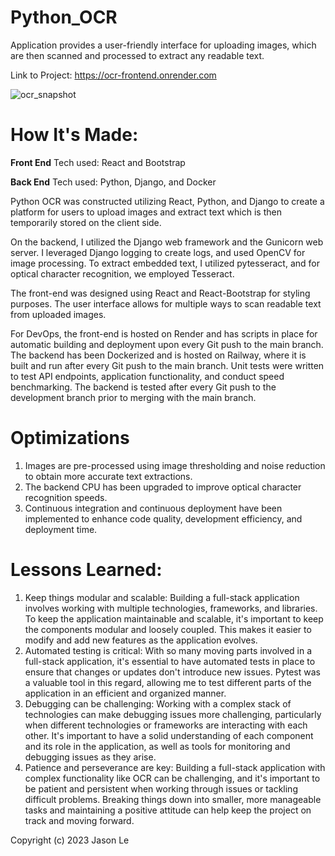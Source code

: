 # Python_OCR
Application provides a user-friendly interface for uploading images, which are then scanned and processed to extract any readable text.

Link to Project: https://ocr-frontend.onrender.com

![ocr_snapshot](https://user-images.githubusercontent.com/11216742/217987191-1cdc2b6a-8129-4345-8962-e77d13b0102a.jpg)

# How It's Made:

**Front End**
Tech used: React and Bootstrap

**Back End**
Tech used: Python, Django, and Docker

Python OCR was constructed utilizing React, Python, and Django to create a platform for users to upload images and extract text which is then temporarily stored on the client side.

On the backend, I utilized the Django web framework and the Gunicorn web server. I leveraged Django logging to create logs, and used OpenCV for image processing. To extract embedded text, I utilized pytesseract, and for optical character recognition, we employed Tesseract.

The front-end was designed using React and React-Bootstrap for styling purposes. The user interface allows for multiple ways to scan readable text from uploaded images.

For DevOps, the front-end is hosted on Render and has scripts in place for automatic building and deployment upon every Git push to the main branch. The backend has been Dockerized and is hosted on Railway, where it is built and run after every Git push to the main branch. Unit tests were written to test API endpoints, application functionality, and conduct speed benchmarking. The backend is tested after every Git push to the development branch prior to merging with the main branch.

# Optimizations
1. Images are pre-processed using image thresholding and noise reduction to obtain more accurate text extractions.
2. The backend CPU has been upgraded to improve optical character recognition speeds.
3. Continuous integration and continuous deployment have been implemented to enhance code quality, development efficiency, and deployment time.

# Lessons Learned:
1. Keep things modular and scalable: Building a full-stack application involves working with multiple technologies, frameworks, and libraries. To keep the application maintainable and scalable, it's important to keep the components modular and loosely coupled. This makes it easier to modify and add new features as the application evolves.
2. Automated testing is critical: With so many moving parts involved in a full-stack application, it's essential to have automated tests in place to ensure that changes or updates don't introduce new issues. Pytest was a valuable tool in this regard, allowing me to test different parts of the application in an efficient and organized manner.
3. Debugging can be challenging: Working with a complex stack of technologies can make debugging issues more challenging, particularly when different technologies or frameworks are interacting with each other. It's important to have a solid understanding of each component and its role in the application, as well as tools for monitoring and debugging issues as they arise.
4. Patience and perseverance are key: Building a full-stack application with complex functionality like OCR can be challenging, and it's important to be patient and persistent when working through issues or tackling difficult problems. Breaking things down into smaller, more manageable tasks and maintaining a positive attitude can help keep the project on track and moving forward.

Copyright (c) 2023 Jason Le
